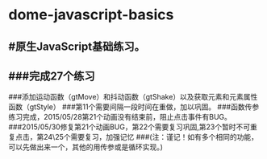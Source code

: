 # dome-javascript-basics
\#原生JavaScript基础练习。
---------------------------------
###完成27个练习
---------------------------------
###添加运动函数（gtMove）和抖动函数（gtShake）以及获取元素和元素属性函数（gtStyle）
###第11个需要间隔一段时间在重做，加以巩固。
###函数传参练习完成，2015/05/28第21个动画没有结束前，阻止点击事件有BUG。
###2015/05/30修复第21个动画BUG，第22个需要复习巩固,第23个暂时不可重复点击，第24\25个需要复习，加强记忆
###(注：谨记！如有多个相同的功能，可以先做出来一个，其他的用传参或是循环实现。)